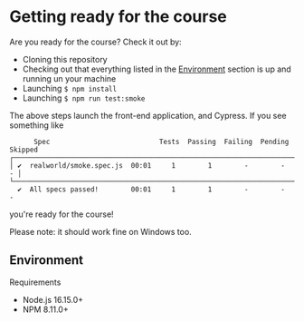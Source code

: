 # Getting ready for the course


Are you ready for the course? Check it out by:
- Cloning this repository
- Checking out that  everything listed in the [Environment](#environment) section is up and running un your machine
- Launching `$ npm install`
- Launching `$ npm run test:smoke`

The above steps launch the front-end application, and Cypress. If you see something like

```shell
      Spec                           Tests  Passing  Failing  Pending  Skipped
┌─────────────────────────────────────────────────────────────────────────────┐
│ ✔  realworld/smoke.spec.js  00:01     1        1        -        -        - │
└─────────────────────────────────────────────────────────────────────────────┘
  ✔  All specs passed!        00:01     1        1        -        -        -
```
you're ready for the course!

Please note: it should work fine on Windows too.


## Environment

Requirements
- Node.js 16.15.0+
- NPM 8.11.0+

